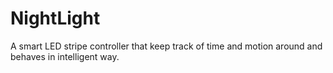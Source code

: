# NightLight

A smart LED stripe controller that keep track of time and motion around and behaves in intelligent way.

